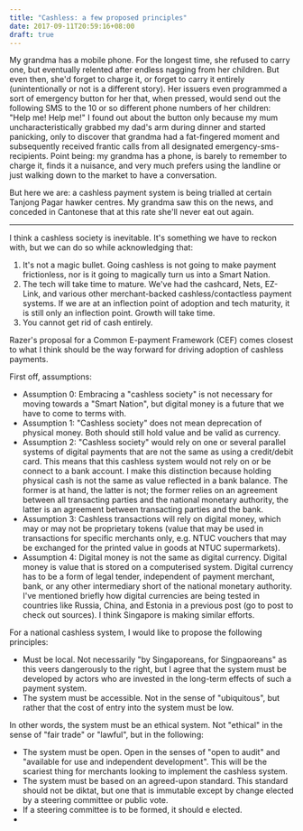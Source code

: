 ```yaml
---
title: "Cashless: a few proposed principles"
date: 2017-09-11T20:59:16+08:00
draft: true
---
```


My grandma has a mobile phone. For the longest time, she refused to carry one, but eventually relented after endless nagging from her children. But even then, she'd forget to charge it, or forget to carry it entirely (unintentionally or not is a different story). Her issuers even programmed a sort of emergency button for her that, when pressed, would send out the following SMS to the 10 or so different phone numbers of her children: "Help me! Help me!" I found out about the button only because my mum uncharacteristically grabbed my dad's arm during dinner and started panicking, only to discover that grandma had a fat-fingered moment and subsequently received frantic calls from all designated emergency-sms-recipients. Point being: my grandma has a phone, is barely to remember to charge it, finds it a nuisance, and very much prefers using the landline or just walking down to the market to have a conversation.

But here we are: a cashless payment system is being trialled at certain Tanjong Pagar hawker centres. My grandma saw this on the news, and conceded in Cantonese that at this rate she'll never eat out again.

----

I think a cashless society is inevitable. It's something we have to reckon with, but we can do so while acknowledging that:

1. It's not a magic bullet. Going cashless is not going to make payment frictionless, nor is it going to magically turn us into a Smart Nation.
2. The tech will take time to mature. We've had the cashcard, Nets, EZ-Link, and various other merchant-backed cashless/contactless payment systems. If we are at an inflection point of adoption and tech maturity, it is still only an inflection point. Growth will take time.
3. You cannot get rid of cash entirely.

Razer's proposal for a Common E-payment Framework (CEF) comes closest to what I think should be the way forward for driving adoption of cashless payments.

First off, assumptions:

- Assumption 0: Embracing a "cashless society" is not necessary for moving towards a "Smart Nation", but digital money is a future that we have to come to terms with.
- Assumption 1: "Cashless society" does not mean deprecation of physical money. Both should still hold value and be valid as currency.
- Assumption 2: "Cashless society" would rely on one or several parallel systems of digital payments that are not the same as using a credit/debit card. This means that this cashless system would not rely on or be connect to a bank account. I make this distinction because holding physical cash is not the same as value reflected in a bank balance. The former is at hand, the latter is not; the former relies on an agreement between all transacting parties and the national monetary authority, the latter is an agreement between transacting parties and the bank.
- Assumption 3: Cashless transactions will rely on digital money, which may or may not be proprietary tokens (value that may be used in transactions for specific merchants only, e.g. NTUC vouchers that may be exchanged for the printed value in goods at NTUC supermarkets).
- Assumption 4: Digital money is not the same as digital currency. Digital money is value that is stored on a computerised system. Digital currency has to be a form of legal tender, independent of payment merchant, bank, or any other intermediary short of the national monetary authority. I've mentioned briefly how digital currencies are being tested in countries like Russia, China, and Estonia in a previous post (go to post to check out sources). I think Singapore is making similar efforts. 



For a national cashless system, I would like to propose the following principles:

- Must be local. Not necessarily "by Singaporeans, for Singpaoreans" as this veers dangerously to the right, but I agree that the system must be developed by actors who are invested in the long-term effects of such a payment system.
- The system must be accessible. Not in the sense of "ubiquitous", but rather that the cost of entry into  the system must be low. 

In other words, the system must be an ethical system. Not "ethical" in the sense of "fair trade" or "lawful", but in the following:

- The system must be open. Open in the senses of "open to audit" and "available for use and independent development". This will be the scariest thing for merchants looking to implement the cashless system.
- The system must be based on an agreed-upon standard. This standard should not be diktat, but one that is immutable except by change elected by a steering committee or public vote.
- If a steering committee is to be formed, it should e elected.
- 
